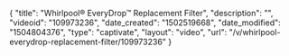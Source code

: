 {
    "title": "Whirlpool&reg; EveryDrop&trade; Replacement Filter",
    "description": "",
    "videoid": "109973236",
    "date_created": "1502519668",
    "date_modified": "1504804376",
    "type": "captivate",
    "layout": "video",
    "url": "\/v\/whirlpool-everydrop-replacement-filter\/109973236"
}